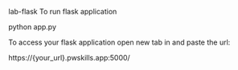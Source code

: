 lab-flask
To run flask application

python app.py

To access your flask application open new tab in and paste the url:

https://{your_url}.pwskills.app:5000/
